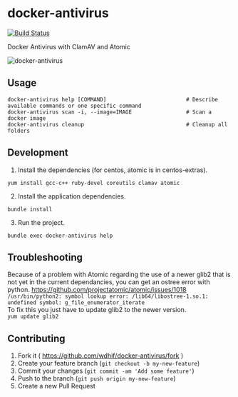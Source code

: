 # docker-antivirus
[![Build Status](https://travis-ci.org/wdhif/docker-antivirus.svg?branch=master)](https://travis-ci.org/wdhif/docker-antivirus)

Docker Antivirus with ClamAV and Atomic

![docker-antivirus](https://user-images.githubusercontent.com/5231539/30380611-5525d520-989a-11e7-96fd-93f8e6294b34.gif)
## Usage

```
docker-antivirus help [COMMAND]                         # Describe available commands or one specific command
docker-antivirus scan -i, --image=IMAGE                 # Scan a docker image
docker-antivirus cleanup                                # Cleanup all folders
```

## Development

1. Install the dependencies (for centos, atomic is in centos-extras).
```
yum install gcc-c++ ruby-devel coreutils clamav atomic
```

2. Install the application dependencies.
```
bundle install
```

3. Run the project.
```
bundle exec docker-antivirus help
```

## Troubleshooting
Because of a problem with Atomic regarding the use of a newer glib2 that is not yet in the current dependancies, you can get an ostree error with python. https://github.com/projectatomic/atomic/issues/1018  
`/usr/bin/python2: symbol lookup error: /lib64/libostree-1.so.1: undefined symbol: g_file_enumerator_iterate`  
To fix this you just have to update glib2 to the newer version.  
`yum update glib2`  


## Contributing

1. Fork it ( https://github.com/wdhif/docker-antivirus/fork )
2. Create your feature branch (`git checkout -b my-new-feature`)
3. Commit your changes (`git commit -am 'Add some feature'`)
4. Push to the branch (`git push origin my-new-feature`)
5. Create a new Pull Request
